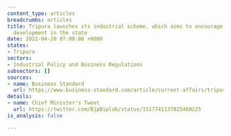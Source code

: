 ```yaml
---
content_type: articles
breadcrumbs: articles
title: Tripura launches its industrial scheme, which aims to encourage industrial
  development in the state
date: 2022-04-20 07:00:00 +0000
states:
- Tripura
sectors:
- Industrial Policy and Business Regulations
subsectors: []
sources:
- name: Business Standard
  url: https://www.business-standard.com/article/current-affairs/tripura-govt-launches-new-industrial-investment-promotion-scheme-122042001467_1.html
details:
- name: Chief Minister's Tweet
  url: https://twitter.com/BjpBiplab/status/1517741137825460225
is_analysis: false

---
```

